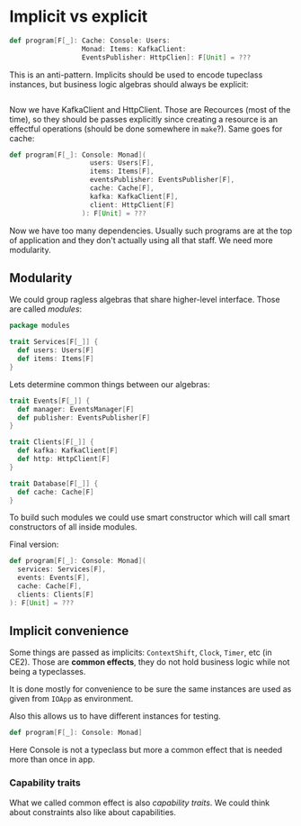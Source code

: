 # Implicit vs explicit

```scala
def program[F[_]: Cache: Console: Users:
                  Monad: Items: KafkaClient: 
                  EventsPublisher: HttpClien]: F[Unit] = ???
```

This is an anti-pattern. Implicits should be used to encode tupeclass instances, but business logic algebras should always be explicit:

```scala

```

Now we have KafkaClient and HttpClient. Those are Recources (most of the time), so they should be passes explicitly since creating a resource is an effectful operations (should be done somewhere in `make`?). Same goes for cache:

```scala
def program[F[_]: Console: Monad](
                    users: Users[F], 
                    items: Items[F],
                    eventsPublisher: EventsPublisher[F],
                    cache: Cache[F],
                    kafka: KafkaClient[F],
                    client: HttpClient[F]
                  ): F[Unit] = ???

```

Now we have too many dependencies. Usually such programs are at the top of application and they don't actually using all that staff. We need more modularity.

## Modularity

We could group ragless algebras that share higher-level interface. Those are called *modules*:

```scala
package modules

trait Services[F[_]] {
  def users: Users[F]
  def items: Items[F]
}
```

Lets determine common things between our algebras:

```scala
trait Events[F[_]] {
  def manager: EventsManager[F]
  def publisher: EventsPublisher[F]
}

trait Clients[F[_]] {
  def kafka: KafkaClient[F]
  def http: HttpClient[F]
}

trait Database[F[_]] {
  def cache: Cache[F]
}
```

To build such modules we could use smart constructor which will call smart constructors of all inside modules.

Final version:

```scala
def program[F[_]: Console: Monad](
  services: Services[F],
  events: Events[F],
  cache: Cache[F],
  clients: Clients[F]
): F[Unit] = ???
```

## Implicit convenience

Some things are passed as implicits: `ContextShift`, `Clock`, `Timer`, etc (in CE2). Those are **common effects**, they do not hold business logic while not being a typeclasses.

It is done mostly for convenience to be sure the same instances are used as given from `IOApp` as environment.

Also this allows us to have different instances for testing.

```scala
def program[F[_]: Console: Monad]
```

Here Console is not a typeclass but more a common effect that is needed more than once in app.

### Capability traits

What we called common effect is also *capability traits*. We could think about constraints also like about capabilities. 



